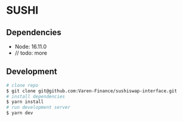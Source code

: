 # SUSHI

## Dependencies

- Node: 16.11.0
- // todo: more

## Development

```bash
# clone repo
$ git clone git@github.com:Varen-Finance/sushiswap-interface.git
# install dependencies
$ yarn install
# run development server
$ yarn dev
```
